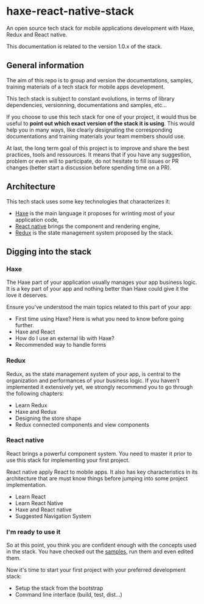 # haxe-react-native-stack

An open source tech stack for mobile applications development with Haxe, Redux and React native.

This documentation is related to the version 1.0.x of the stack.

## General information

The aim of this repo is to group and version the documentations, samples, training materials of a tech stack for mobile apps development.

This tech stack is subject to constant evolutions, in terms of library dependencies, versionning, documentations and samples, etc...

If you choose to use this tech stack for one of your project, it would thus be useful to **point out which exact version of the stack it is using**. This would help you in many ways, like clearly designating the corresponding documentations and training materials your team members should use.

At last, the long term goal of this project is to improve and share the best practices, tools and ressources. It means that if you have any suggestion, problem or even will to participate, do not hesitate to fill issues or PR changes (better start a discussion before spending time on a PR).

## Architecture

This tech stack uses some key technologies that characterizes it:
 - [Haxe](www.haxe.org) is the main language it proposes for wrinting most of your application code,
 - [React native](https://facebook.github.io/react-native/) brings the component and rendering engine,
 - [Redux](https://redux.js.org/) is the state management system proposed by the stack.

## Digging into the stack

### Haxe

The Haxe part of your application usually manages your app business logic. It is a key part of your app and nothing better than Haxe could give it the love it deserves.

Ensure you've understood the main topics related to this part of your app:

 - First time using Haxe? Here is what you need to know before going further.
 - Haxe and React
 - How do I use an external lib with Haxe?
 - Recommended way to handle forms
 
### Redux

Redux, as the state management system of your app, is central to the organization and performances of your business logic. If you haven't implemented it extensively yet, we strongly recommend you to go through the following chapters:

 - Learn Redux
 - Haxe and Redux
 - Designing the store shape
 - Redux connected components and view components

### React native

React brings a powerful component system. You need to master it prior to use this stack for implementing your first project.

React native apply React to mobile apps. It also has key characteristics in its architecture that are must know things before jumping into some project implementation.

 - Learn React
 - Learn React Native
 - Haxe and React native
 - Suggested Navigation System


### I'm ready to use it

So at this point, you think you are confident enough with the concepts used in the stack. You have checked out the [samples](), run them and even edited them.

Now it's time to start your first project with your preferred development stack:

 - Setup the stack from the bootstrap
 - Command line interface (build, test, dist...)
